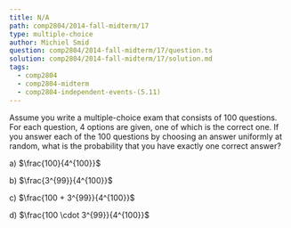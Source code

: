 ```yaml
---
title: N/A
path: comp2804/2014-fall-midterm/17
type: multiple-choice
author: Michiel Smid
question: comp2804/2014-fall-midterm/17/question.ts
solution: comp2804/2014-fall-midterm/17/solution.md
tags:
  - comp2804
  - comp2804-midterm
  - comp2804-independent-events-(5.11)
---
```


Assume you write a multiple-choice exam that consists of 100 questions. For each question, 4 options are given, one of which is the correct one. If you answer each of the 100 questions by choosing an answer uniformly at random, what is the probability that you have exactly one correct answer?

a) $\frac{100}{4^{100}}$

b) $\frac{3^{99}}{4^{100}}$

c) $\frac{100 + 3^{99}}{4^{100}}$

d) $\frac{100 \cdot 3^{99}}{4^{100}}$
